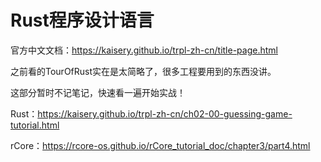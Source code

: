 # Rust程序设计语言

官方中文文档：https://kaisery.github.io/trpl-zh-cn/title-page.html



之前看的TourOfRust实在是太简略了，很多工程要用到的东西没讲。

这部分暂时不记笔记，快速看一遍开始实战！



Rust：https://kaisery.github.io/trpl-zh-cn/ch02-00-guessing-game-tutorial.html

rCore：https://rcore-os.github.io/rCore_tutorial_doc/chapter3/part4.html

